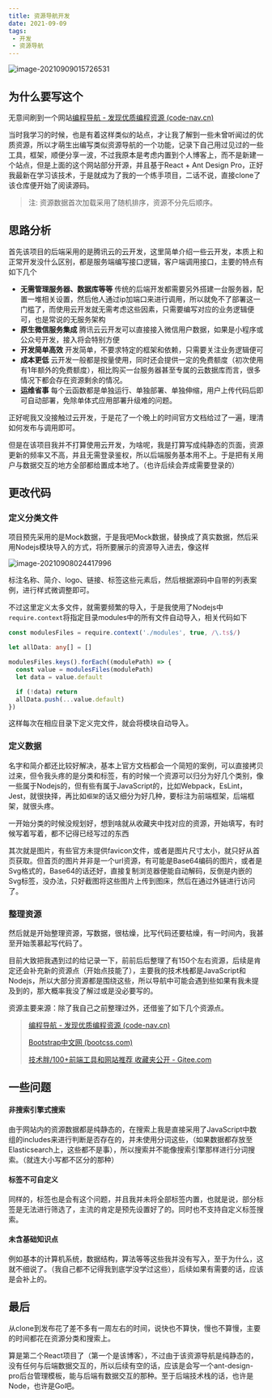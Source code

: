 ```yaml
---
title: 资源导航开发
date: 2021-09-09
tags: 
 - 开发
 - 资源导航
---
```


![image-20210909015726531](https://img.kuizuo.cn/image-20210909015726531.png)

<!-- truncate -->

## 为什么要写这个

无意间刷到一个网站[编程导航 - 发现优质编程资源 (code-nav.cn)](https://www.code-nav.cn/)

当时我学习的时候，也是有着这样类似的站点，才让我了解到一些未曾听闻过的优质资源，所以才萌生出编写类似资源导航的一个功能，记录下自己用过见过的一些工具，框架，顺便分享一波，不过我原本是考虑内置到个人博客上，而不是新建一个站点，但是上面的这个网站部分开源，并且基于React + Ant Design Pro，正好我最新在学习该技术，于是就成为了我的一个练手项目，二话不说，直接clone了该仓库便开始了阅读源码。

> 注: 资源数据首次加载采用了随机排序，资源不分先后顺序。

## 思路分析

首先该项目的后端采用的是腾讯云的云开发，这里简单介绍一些云开发，本质上和正常开发没什么区别，都是服务端编写接口逻辑，客户端调用接口，主要的特点有如下几个

- **无需管理服务器、数据库等等**
  传统的后端开发都需要另外搭建一台服务器，配置一堆相关设置，然后他人通过ip加端口来进行调用，所以就免不了部署这一门槛了，而使用云开发就无需考虑这些因素，只需要编写对应的业务逻辑便可，也是常说的无服务架构
- **原生微信服务集成**
  腾讯云云开发可以直接接入微信用户数据，如果是小程序或公众号开发，接入将会特别方便
- **开发简单高效**
  开发简单，不要求特定的框架和依赖，只需要关注业务逻辑便可
- **成本更低**
  云开发一般都是按量使用，同时还会提供一定的免费额度（初次使用有1年额外的免费额度），相比购买一台服务器甚至专属的云数据库而言，很多情况下都会存在资源剩余的情况。
- **运维省事**
  每个云函数都是单独运行、单独部署、单独伸缩，用户上传代码后即可自动部署，免除单体式应用部署升级难的问题。

正好呢我又没接触过云开发，于是花了一个晚上的时间官方文档给过了一遍，理清如何发布与调用即可。

但是在该项目我并不打算使用云开发，为啥呢，我是打算写成纯静态的页面，资源更新的频率又不高，并且无需登录鉴权，所以后端服务基本用不上。于是把有关用户与数据交互的地方全部都给置成本地了。（也许后续会弄成需要登录的）

## 更改代码

### 定义分类文件

项目预先采用的是Mock数据，于是我吧Mock数据，替换成了真实数据，然后采用Nodejs模块导入的方式，将所要展示的资源导入进去，像这样

![image-20210908024417996](https://img.kuizuo.cn/image-20210908024417996.png)

标注名称、简介、logo、链接、标签这些元素后，然后根据源码中自带的列表案例，进行样式微调整即可。

不过这里定义太多文件，就需要频繁的导入，于是我使用了Nodejs中`require.context`将指定目录modules中的所有文件自动导入，相关代码如下

```typescript title="mock/index.ts"
const modulesFiles = require.context('./modules', true, /\.ts$/)

let allData: any[] = []

modulesFiles.keys().forEach((modulePath) => {
  const value = modulesFiles(modulePath)
  let data = value.default

  if (!data) return
  allData.push(...value.default)
})
```

这样每次在相应目录下定义完文件，就会将模块自动导入。

### 定义数据

名字和简介都还比较好解决，基本上官方文档都会一个简短的案例，可以直接拷贝过来，但令我头疼的是分类和标签，有的时候一个资源可以归分为好几个类别，像一些属于Nodejs的，但有些有属于JavaScript的，比如Webpack，EsLint，Jest，就很抉择，再比如`框架`的话又细分为好几种，要标注为前端框架，后端框架，就很头疼。

一开始分类的时候没规划好，想到啥就从收藏夹中找对应的资源，开始填写，有时候写着写着，都不记得已经写过的东西

其次就是图片，有些官方未提供favicon文件，或者是图片尺寸太小，就只好从首页获取。但首页的图片并非是一个url资源，有可能是Base64编码的图片，或者是Svg格式的，Base64的话还好，直接复制浏览器便能自动解码，反倒是内嵌的Svg标签，没办法，只好截图将这些图片上传到图床，然后在通过外链进行访问了。

### 整理资源

然后就是开始整理资源，写数据，很枯燥，比写代码还要枯燥，有一时间内，我甚至开始羡慕起写代码了。

目前大致把我遇到过的给记录一下，前前后后整理了有150个左右资源，后续是肯定还会补充新的资源点（开始点技能了），主要我的技术栈都是JavaScript和Nodejs，所以大部分资源都是围绕这些，所以导航中可能会遇到些如果有我未提及到的，那大概率我没了解过或是没必要写的。

资源主要来源：除了我自己之前整理过外，还借鉴了如下几个资源点。

> [编程导航 - 发现优质编程资源 (code-nav.cn)](https://www.code-nav.cn/)
>
> [Bootstrap中文网 (bootcss.com)](https://www.bootcss.com/)
>
> [技术胖/100+前端工具和网站推荐 收藏夹公开 - Gitee.com](https://gitee.com/jishupang/Favorites/blob/master/02.Markdown/Markdown技术胖浏览器收藏夹公开.md)

## 一些问题

#### 非搜索引擎式搜索

由于网站内的资源数据都是纯静态的，在搜索上我是直接采用了JavaScript中数组的includes来进行判断是否存在的，并未使用分词这些，（如果数据都存放至Elasticsearch上，这些都不是事），所以搜索并不能像搜索引擎那样进行分词搜索。（就连大小写都不区分的那种）

#### 标签不可自定义

同样的，标签也是会有这个问题，并且我并未将全部标签内置，也就是说，部分标签是无法进行筛选了，主流的肯定是预先设置好了的。同时也不支持自定义标签搜索。

#### 未含基础知识点

例如基本的计算机系统，数据结构，算法等等这些我并没有写入，至于为什么，这就不细说了。（我自己都不记得我到底学没学过这些），后续如果有需要的话，应该是会补上的。

## 最后

从clone到发布花了差不多有一周左右的时间，说快也不算快，慢也不算慢，主要的时间都花在资源分类和搜索上。

算是第二个React项目了（第一个是该博客），不过由于该资源导航是纯静态的，没有任何与后端数据交互的，所以后续有空的话，应该是会写一个ant-design-pro后台管理模板，能与后端有数据交互的那种。至于后端技术栈的话，也许是Node，也许是Go吧。
